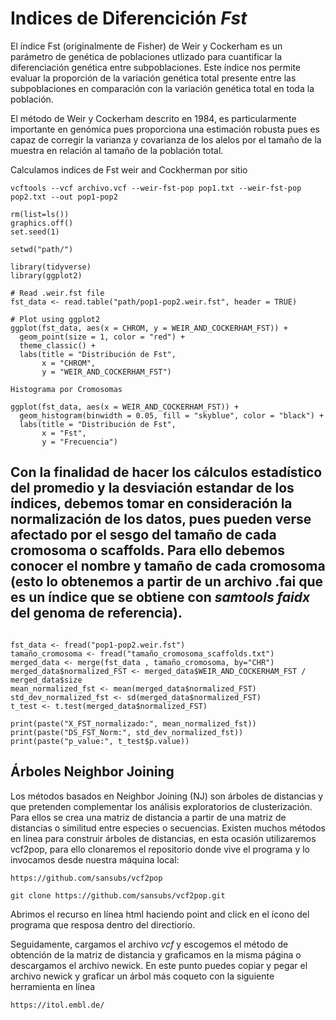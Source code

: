 # Indices de Diferencición *Fst*

El índice Fst (originalmente de Fisher) de Weir y Cockerham es un parámetro de genética de poblaciones utlizado para cuantificar la diferenciación genética entre subpoblaciones. Este índice nos permite evaluar la proporción de la variación genética total presente entre las subpoblaciones en comparación con la variación genética total en toda la población.

El método de Weir y Cockerham descrito en 1984, es particularmente importante en genómica pues proporciona una estimación robusta pues es capaz de corregir la varianza y covarianza de los alelos por el tamaño de la muestra en relación al tamaño de la población total.

Calculamos indices de Fst weir and Cockherman por sitio

```
vcftools --vcf archivo.vcf --weir-fst-pop pop1.txt --weir-fst-pop pop2.txt --out pop1-pop2
```

```
rm(list=ls())
graphics.off()
set.seed(1)

setwd("path/")

library(tidyverse)
library(ggplot2)

# Read .weir.fst file
fst_data <- read.table("path/pop1-pop2.weir.fst", header = TRUE)

# Plot using ggplot2
ggplot(fst_data, aes(x = CHROM, y = WEIR_AND_COCKERHAM_FST)) +
  geom_point(size = 1, color = "red") + 
  theme_classic() +   
  labs(title = "Distribución de Fst",
       x = "CHROM",
       y = "WEIR_AND_COCKERHAM_FST")

Histograma por Cromosomas

ggplot(fst_data, aes(x = WEIR_AND_COCKERHAM_FST)) +
  geom_histogram(binwidth = 0.05, fill = "skyblue", color = "black") +
  labs(title = "Distribución de Fst",
       x = "Fst",
       y = "Frecuencia")
```
## Con la finalidad de hacer los cálculos estadístico del promedio y la desviación estandar de los índices, debemos tomar en consideración la normalización de los datos, pues pueden verse afectado por el sesgo del tamaño de cada cromosoma o scaffolds. Para ello debemos conocer el nombre y tamaño de cada cromosoma (esto lo obtenemos a partir de un archivo .fai que es un índice que se obtiene con *samtools faidx* del genoma de referencia).

```

fst_data <- fread("pop1-pop2.weir.fst")
tamaño_cromosoma <- fread("tamaño_cromosoma_scaffolds.txt")
merged_data <- merge(fst_data , tamaño_cromosoma, by="CHR")
merged_data$normalized_FST <- merged_data$WEIR_AND_COCKERHAM_FST / merged_data$size
mean_normalized_fst <- mean(merged_data$normalized_FST)
std_dev_normalized_fst <- sd(merged_data$normalized_FST)
t_test <- t.test(merged_data$normalized_FST)

print(paste("X_FST_normalizado:", mean_normalized_fst))
print(paste("DS_FST_Norm:", std_dev_normalized_fst))
print(paste("p_value:", t_test$p.value))

```

## Árboles Neighbor Joining 
Los métodos basados en  Neighbor Joining (NJ) son árboles de distancias y que pretenden complementar los análisis exploratorios de clusterización. Para ellos se crea una matriz de distancia  a partir de una matriz de distancias o similitud entre especies o secuencias. Existen muchos métodos en linea para construir árboles de distancias, en esta ocasión utilizaremos vcf2pop, para ello clonaremos el repositorio donde vive el programa y lo invocamos desde nuestra máquina local: 



```
https://github.com/sansubs/vcf2pop

git clone https://github.com/sansubs/vcf2pop.git

```
Abrimos el recurso en línea html haciendo point and click en el ícono del programa que resposa dentro del directiorio.

Seguidamente, cargamos el archivo *vcf* y escogemos el método de obtención de la matriz de distancia y graficamos en la misma página o descargamos el archivo newick. En este punto puedes copiar y pegar el archivo newick y graficar un árbol más coqueto con la siguiente herramienta en línea 

```
https://itol.embl.de/ 
```

